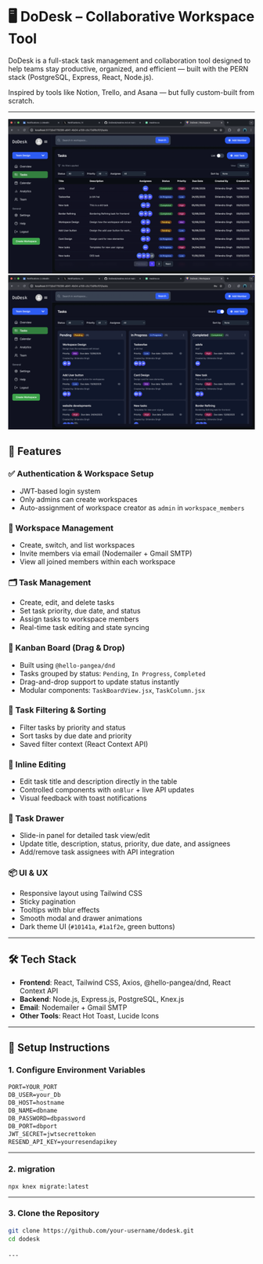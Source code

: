 # 🖥️ DoDesk – Collaborative Workspace Tool

DoDesk is a full-stack task management and collaboration tool designed to help teams stay productive, organized, and efficient — built with the PERN stack (PostgreSQL, Express, React, Node.js).

Inspired by tools like Notion, Trello, and Asana — but fully custom-built from scratch.

---

![Task List Preview](frontend/public/assets/taskView.png)
![Task Board Preview](frontend/public/assets/boardView.png)

## 🚀 Features

### ✅ Authentication & Workspace Setup
- JWT-based login system
- Only admins can create workspaces
- Auto-assignment of workspace creator as `admin` in `workspace_members`

### 🧱 Workspace Management
- Create, switch, and list workspaces
- Invite members via email (Nodemailer + Gmail SMTP)
- View all joined members within each workspace

### 🗂️ Task Management
- Create, edit, and delete tasks
- Set task priority, due date, and status
- Assign tasks to workspace members
- Real-time task editing and state syncing

### 🧩 Kanban Board (Drag & Drop)
- Built using `@hello-pangea/dnd`
- Tasks grouped by status: `Pending`, `In Progress`, `Completed`
- Drag-and-drop support to update status instantly
- Modular components: `TaskBoardView.jsx`, `TaskColumn.jsx`

### 🎯 Task Filtering & Sorting
- Filter tasks by priority and status
- Sort tasks by due date and priority
- Saved filter context (React Context API)

### 📝 Inline Editing
- Edit task title and description directly in the table
- Controlled components with `onBlur` + live API updates
- Visual feedback with toast notifications

### 🧠 Task Drawer
- Slide-in panel for detailed task view/edit
- Update title, description, status, priority, due date, and assignees
- Add/remove task assignees with API integration

### 📦 UI & UX
- Responsive layout using Tailwind CSS
- Sticky pagination
- Tooltips with blur effects
- Smooth modal and drawer animations
- Dark theme UI (`#10141a`, `#1a1f2e`, green buttons)

---

## 🛠️ Tech Stack

- **Frontend**: React, Tailwind CSS, Axios, @hello-pangea/dnd, React Context API
- **Backend**: Node.js, Express.js, PostgreSQL, Knex.js
- **Email**: Nodemailer + Gmail SMTP
- **Other Tools**: React Hot Toast, Lucide Icons

---

## 🔧 Setup Instructions


### 1. Configure Environment Variables
```env
PORT=YOUR_PORT
DB_USER=your_Db
DB_HOST=hostname
DB_NAME=dbname
DB_PASSWORD=dbpassword
DB_PORT=dbport
JWT_SECRET=jwtsecrettoken
RESEND_API_KEY=yourresendapikey
```
---

### 2. migration
```
npx knex migrate:latest
```
---

### 3. Clone the Repository

```bash
git clone https://github.com/your-username/dodesk.git
cd dodesk

---

